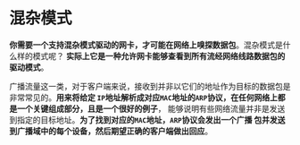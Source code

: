 混杂模式
=============================================================
**你需要一个支持混杂模式驱动的网卡，才可能在网络上嗅探数据包**。混杂模式是什么样的模式呢？
**实际上它是一种允许网卡能够查看到所有流经网络线路数据包的驱动模式**。

广播流量这一类，对于客户端来说，接收到并非以它们的地址作为目标的数据包是非常常见的。**用来将给定
`IP`地址解析成对应`MAC`地址的`ARP`协议，在任何网络上都是一个关键组成部分，且是一个很好的例子**，
能够说明有些网络流量并非是发送到指定的目标地址。**为了找到对应的`MAC`地址，`ARP`协议会发出一个广播
包并发送到广播域中的每个设备，然后期望正确的客户端做出回应**。



